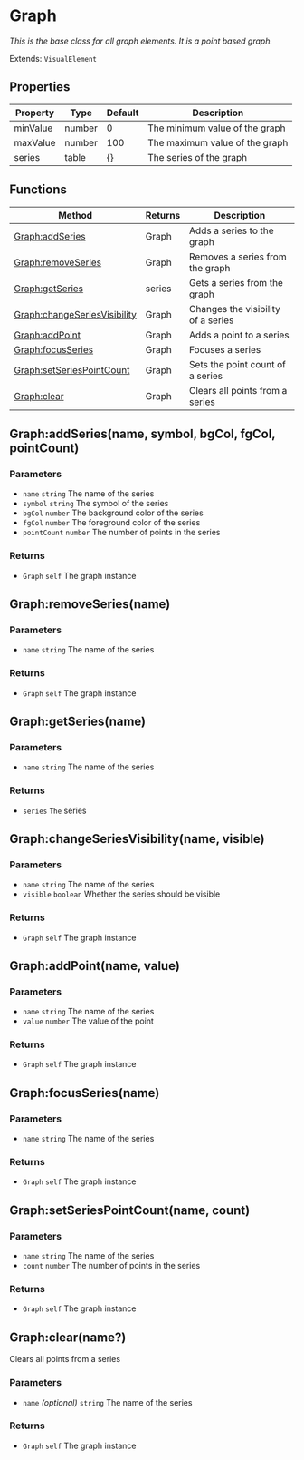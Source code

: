 # Graph
_This is the base class for all graph elements. It is a point based graph._

Extends: `VisualElement`

## Properties

|Property|Type|Default|Description|
|---|---|---|---|
|minValue|number|0|The minimum value of the graph|
|maxValue|number|100|The maximum value of the graph|
|series|table|{}|The series of the graph|

## Functions

|Method|Returns|Description|
|---|---|---|
|[Graph:addSeries](#graph-addseries-name-symbol-bgcol-fgcol-pointcount)|Graph|Adds a series to the graph|
|[Graph:removeSeries](#graph-removeseries-name)|Graph|Removes a series from the graph|
|[Graph:getSeries](#graph-getseries-name)|series|Gets a series from the graph|
|[Graph:changeSeriesVisibility](#graph-changeseriesvisibility-name-visible)|Graph|Changes the visibility of a series|
|[Graph:addPoint](#graph-addpoint-name-value)|Graph|Adds a point to a series|
|[Graph:focusSeries](#graph-focusseries-name)|Graph|Focuses a series|
|[Graph:setSeriesPointCount](#graph-setseriespointcount-name-count)|Graph|Sets the point count of a series|
|[Graph:clear](#graph-clear-name)|Graph|Clears all points from a series|

## Graph:addSeries(name, symbol, bgCol, fgCol, pointCount)
### Parameters
* `name` `string` The name of the series
* `symbol` `string` The symbol of the series
* `bgCol` `number` The background color of the series
* `fgCol` `number` The foreground color of the series
* `pointCount` `number` The number of points in the series

### Returns
* `Graph` `self` The graph instance

## Graph:removeSeries(name)
### Parameters
* `name` `string` The name of the series

### Returns
* `Graph` `self` The graph instance

## Graph:getSeries(name)
### Parameters
* `name` `string` The name of the series

### Returns
* `series` `The` series

## Graph:changeSeriesVisibility(name, visible)
### Parameters
* `name` `string` The name of the series
* `visible` `boolean` Whether the series should be visible

### Returns
* `Graph` `self` The graph instance

## Graph:addPoint(name, value)
### Parameters
* `name` `string` The name of the series
* `value` `number` The value of the point

### Returns
* `Graph` `self` The graph instance

## Graph:focusSeries(name)
### Parameters
* `name` `string` The name of the series

### Returns
* `Graph` `self` The graph instance

## Graph:setSeriesPointCount(name, count)
### Parameters
* `name` `string` The name of the series
* `count` `number` The number of points in the series

### Returns
* `Graph` `self` The graph instance

## Graph:clear(name?)

Clears all points from a series

### Parameters
* `name` *(optional)* `string` The name of the series

### Returns
* `Graph` `self` The graph instance
